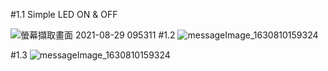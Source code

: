#1.1 Simple LED ON & OFF

![螢幕擷取畫面 2021-08-29 095311](https://user-images.githubusercontent.com/89715433/131235879-63707f74-e246-445d-9573-b7dd97cbdbd3.png)
#1.2
![messageImage_1630810159324](https://user-images.githubusercontent.com/89715433/132113226-0db6c6f9-30a6-43fe-8e71-db7acd73bae9.jpg)

#1.3
![messageImage_1630810159324](https://user-images.githubusercontent.com/89715433/132113232-7d691de1-8924-48a8-9d81-1b67548e842e.jpg)
